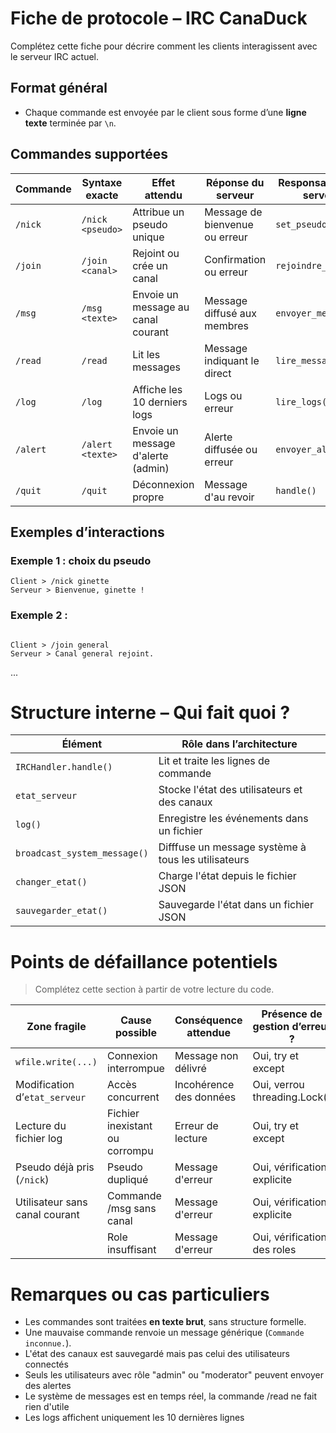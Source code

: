 # Fiche de protocole – IRC CanaDuck

Complétez cette fiche pour décrire comment les clients interagissent avec le serveur IRC actuel.

## Format général

- Chaque commande est envoyée par le client sous forme d’une **ligne texte** terminée par `\n`.

## Commandes supportées

| **Commande**  | **Syntaxe exacte**        | **Effet attendu**                 | **Réponse du serveur**         | **Responsable côté serveur**  |
|---------------|---------------------------|-----------------------------------|--------------------------------|-------------------------------|
| `/nick`       | `/nick <pseudo>`          | Attribue un pseudo unique         | Message de bienvenue ou erreur | `set_pseudo()`                |
| `/join`       | `/join <canal>`           | Rejoint ou crée un canal          | Confirmation ou erreur         | `rejoindre_canal()`                              |
| `/msg`        | `/msg <texte>`            | Envoie un message au canal courant| Message diffusé aux membres    | `envoyer_messages()`                              |
| `/read`       | `/read `                  | Lit les messages                  | Message indiquant le direct    | `lire_messages()`                              |
| `/log`        | `/log `                   | Affiche les 10 derniers logs      | Logs ou erreur                 | `lire_logs()`                             |
| `/alert`      | `/alert <texte>`          | Envoie un message d'alerte (admin)| Alerte diffusée ou erreur      | `envoyer_alerte()`                              |
| `/quit`       | `/quit `                  | Déconnexion propre                | Message d'au revoir            | `handle()`                             |

## Exemples d’interactions

### Exemple 1 : choix du pseudo

```
Client > /nick ginette
Serveur > Bienvenue, ginette !
```

### Exemple 2 :
```

Client > /join general
Serveur > Canal general rejoint.

```
...

# Structure interne – Qui fait quoi ?

| Élément                      | Rôle dans l’architecture                            |
|------------------------------|-----------------------------------------------------|
| `IRCHandler.handle()`        | Lit et traite les lignes de commande                |
| `etat_serveur`               | Stocke l'état des utilisateurs et des canaux        |
| `log()`                      | Enregistre les événements dans un fichier           |
| `broadcast_system_message()` | Difffuse un message système à tous les utilisateurs |
| `changer_etat()`             | Charge l'état depuis le fichier JSON                |
| `sauvegarder_etat()`         | Sauvegarde l'état dans un fichier JSON              |

# Points de défaillance potentiels

> Complétez cette section à partir de votre lecture du code.

| **Zone fragile**                 | **Cause possible**             | **Conséquence attendue**         | **Présence de gestion d’erreur ?**  |
|----------------------------------|--------------------------------|----------------------------------|-------------------------------------|
| `wfile.write(...)`               | Connexion interrompue          | Message non délivré              | Oui, try et except                  |
| Modification d’`etat_serveur`    | Accès concurrent               | Incohérence des données          | Oui, verrou threading.Lock()        |
| Lecture du fichier log           | Fichier inexistant ou corrompu | Erreur de lecture                | Oui, try et except                  |
| Pseudo déjà pris (`/nick`)       | Pseudo dupliqué                | Message d'erreur                 | Oui, vérification explicite         |
| Utilisateur sans canal courant   | Commande /msg sans canal       | Message d'erreur                 | Oui, vérification explicite         |
|                                  | Role insuffisant               | Message d'erreur                 | Oui, vérification des roles         |

# Remarques ou cas particuliers

- Les commandes sont traitées **en texte brut**, sans structure formelle.
- Une mauvaise commande renvoie un message générique (`Commande inconnue.`).
- L'état des canaux est sauvegardé mais pas celui des utilisateurs connectés
- Seuls les utilisateurs avec rôle "admin" ou "moderator" peuvent envoyer des alertes
- Le système de messages est en temps réel, la commande /read ne fait rien d'utile
- Les logs affichent uniquement les 10 dernières lignes